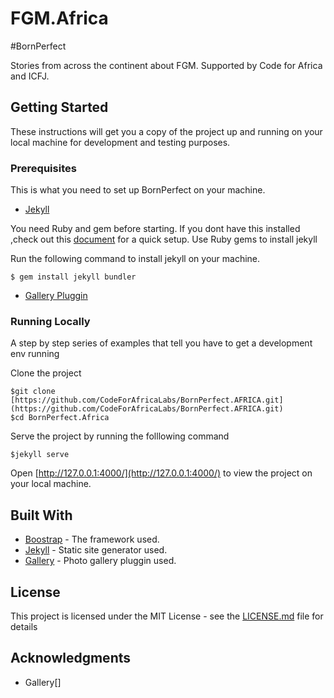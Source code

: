 
# FGM.Africa
#BornPerfect

Stories from across the continent about FGM. Supported by Code for Africa and ICFJ.

## Getting Started

These instructions will get you a copy of the project up and running on your local machine for development and testing purposes.

### Prerequisites

This is what you need to set up BornPerfect on your machine.

- [Jekyll](https://jekyllrb.com/)

You need Ruby and gem before starting. If you dont have this installed ,check out this [document](https://www.ruby-lang.org/en/documentation/installation/) for a quick setup. Use Ruby gems to install jekyll

Run the following command to install jekyll on your machine.

```
$ gem install jekyll bundler
```

- [Gallery Pluggin]()


### Running Locally

A step by step series of examples that tell you have to get a development env running

Clone the project

```
$git clone [https://github.com/CodeForAfricaLabs/BornPerfect.AFRICA.git](https://github.com/CodeForAfricaLabs/BornPerfect.AFRICA.git)
$cd BornPerfect.Africa
```

Serve the project by running the folllowing command

```
$jekyll serve

```
Open [http://127.0.0.1:4000/](http://127.0.0.1:4000/) to view the project on your local machine.

## Built With

* [Boostrap](https://getbootstrap.com/) - The framework used.
* [Jekyll](https://jekyllrb.com/) - Static site generator used.
* [Gallery](https://rometools.github.io/rome/) - Photo gallery pluggin used.


## License

This project is licensed under the MIT License - see the [LICENSE.md](LICENSE.md) file for details

## Acknowledgments

* Gallery[]
